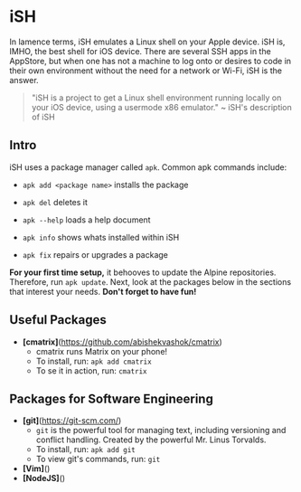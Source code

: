 # iSH

In lamence terms, iSH emulates a Linux shell on your Apple device.
iSH is, IMHO, the best shell for iOS device. There are several SSH apps in the AppStore, but when one has not a machine to log onto or desires to code in their own environment without the need for a network or Wi-Fi, iSH is the answer.

> "iSH is a project to get a Linux shell environment running locally on your iOS device, using a usermode x86 emulator." ~ iSH's description of iSH

## Intro

iSH uses a package manager called `apk`. Common apk commands include:

- `apk add <package name>` installs the package

- `apk del` <package name> deletes it

- `apk --help` loads a help document

- `apk info` shows whats installed within iSH

- `apk fix` repairs or upgrades a package

**For your first time setup,** it behooves to update the Alpine repositories. Therefore, run `apk update`. Next, look at the packages below in the sections that interest your needs. **Don't forget to have fun!**

## Useful Packages

- **[cmatrix]**(https://github.com/abishekvashok/cmatrix)
  - cmatrix runs Matrix on your phone!
  - To install, run: `apk add cmatrix`
  - To se it in action, run: `cmatrix`

## Packages for Software Engineering

- **[git]**(https://git-scm.com/)  
  - `git` is the powerful tool for managing text, including versioning and conflict handling. Created by the powerful Mr. Linus Torvalds.
  - To install, run: `apk add git`
  - To view git's commands, run: `git`
- **[Vim]**()
- **[NodeJS]**()
